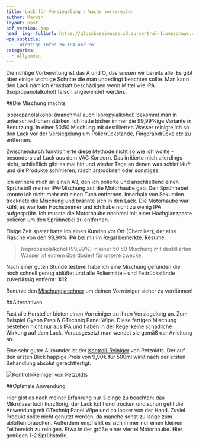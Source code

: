 ```yaml
---
title: Lack für Versiegelung / Wachs vorbereiten
author: Marvin
layout: post
pdf_version: jap
head__img--fullurl: https://glossbossimages.s3.eu-central-1.amazonaws.com/marvin/997carrerasgrau/P1010750.JPG
wps_subtitle:
  - 'Wichtige Infos zu IPA und co'
categories:
  - Allgemein
---
```


Die richtige Vorbereitung ist das A und O, das wissen wir bereits alle. Es gibt aber einige wichtige Schritte die man unbedingt beachten sollte. Man kann den Lack nämlich ernsthaft beschädigen wenn Mittel wie IPA (Isopropanolalkohol) falsch angewendet werden.

##Die Mischung machts

Isopropanolalkohol (manchmal auch Ispropylalkohol) bekommt man in unterschiedlichen stärken. Ich hatte bisher immer die 99,99%ige Variante in Benutzung. In einer 50:50 Mischung mit destillierten Wasser reinigte ich so den Lack vor der Versiegelung um Polierrückstände, Fingerabdrücke etc zu entfernen. 

Zwischendurch funktionierte diese Methode nicht so wie ich wollte - besonders auf Lack aus dem VAG Konzern. Das irritierte mich allerdings nicht, schließlich gibt es mal hin und wieder Tage an denen was schief läuft und die Produkte schmieren, rasch antrocknen oder sonstiges.

Ich errinere mich an einen A3, den ich polierte und anschließend einen Sprühstoß meiner IPA-Mischung auf die Motorhaube gab. Den Sprühnebel konnte ich nicht mehr mit einen Tuch entfernen. Innerhalb von Sekunden trocknete die Mischung und brannte sich in den Lack. 
Die Motorhaube war kühl, es war kein Hochsommer und ich habe nicht zu wenig IPA aufgesprüht. Ich musste die Motorhaube nochmal mit einer Hochglanzpaste polieren um den Sprühnebel zu entfernen.

Einige Zeit später hatte ich einen Kunden vor Ort (Chemiker), der eine Flasche von den 99,99% IPA bei mir im Regal bemerkte. Résumé:

>Isopropanolalkohol (99,99%) in einer 50:50 Mischung mit destillierten Wasser ist extrem überdosiert für unsere zwecke.

Nach einer guten Stunde testerei habe ich eine Mischung gefunden die noch schnell genug ablüftet und alle Poliermittel- und Fettrückstände zuverlässig entfernt: **1:12**

Benutze den [Mischungsrechner](/mischungsrechner) um deinen Vorreiniger sicher zu verdünnen!

##Alternativen

Fast alle Hersteller bieten einen Vorreiniger zu ihren Versiegelung an. Zum Beispiel Gyeon Prep & GTechniq Panel Wipe. Diese fertigen Mischung bestehen nicht nur aus IPA und haben in der Regel keine schädliche Wirkung auf dem Lack. Vorausgesetzt man wendet sie gemäß der Anleitung an.

Eine sehr guter Allrounder ist der [Kontroll-Reiniger](http://www.petzoldts.de/shop/Kontroll-Reiniger-zur-Politurkontrolle,-Petzoldts-p-1960.html) von Petzoldts. Der auf den ersten Blick happige Preis von 9,90€ für 500ml wirkt nach der ersten Behandlung absolut gerechtfertigt. 

![Kontroll-Reiniger von Petzoldts](https://glossbossimages.s3.eu-central-1.amazonaws.com/marvin/997carrerasgrau/P1010750.JPG)

##Optimale Anwendung

Hier gibt es nach meiner Erfahrung nur 3 dinge zu beachten: das Mikrofasertuch kurzflorig, der Lack kühl und trocken und schon geht die Anwendung mit GTechniq Panel Wipe und co locker von der Hand.
Zuviel Produkt sollte nicht genutzt werden, da manche sonst zu lange zum ablüften brauchen. Außerdem empfiehlt es sich immer nur einen kleinen Teilbereich zu reinigen. Etwa in der größe einer viertel Motorhaube. Hier genügen 1-2 Sprühstoße.
